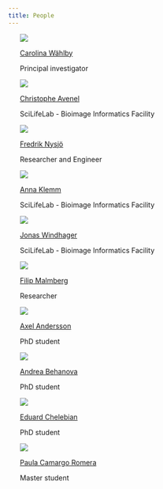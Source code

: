 ```yaml
---
title: People
---
```


<ul style="list-style-type:none">
    <li>
        <a href="https://katalog.uu.se/profile/?id=N96-5999"><img src="/assets/people_im/Carolina.png" class="people"/></a>
        <p class="name"><a href="https://katalog.uu.se/profile/?id=N96-5999">Carolina W&auml;hlby</a></p>
        <p class="people">Principal investigator
        </p>
	</li>
    <li>
        <a href="https://katalog.uu.se/empinfo/?id=N13-1716"><img src="/assets/people_im/christophe.jpg" class="people"/></a>
        <p class="name"><a href="https://katalog.uu.se/empinfo/?id=N13-1716">Christophe Avenel</a></p>
        <p class="people">SciLifeLab - Bioimage Informatics Facility 
        </p>
	</li>
    <li>
        <a href="https://katalog.uu.se/empinfo/?id=N10-427"><img src="/assets/people_im/frederick.jpg" class="people"/></a>
        <p class="name"><a href="https://katalog.uu.se/empinfo/?id=N10-427">Fredrik Nysj&ouml;</a></p>
        <p class="people">Researcher and Engineer
        </p>
	</li>
    <li>
        <a href="https://www.it.uu.se/katalog/annkl878"><img src="/assets/people_im/Anna.jfif" class="people"/></a>
        <p class="name"><a href="https://www.it.uu.se/katalog/annkl878">Anna Klemm</a></p>
        <p class="people">SciLifeLab - Bioimage Informatics Facility
        </p>
	</li>
    <li>
        <a href="https://www.it.uu.se/katalog/jonwi709"><img src="/assets/people_im/Jonas.png" class="people"/></a>
        <p class="name"><a href="https://www.it.uu.se/katalog/jonwi709">Jonas Windhager</a></p>
        <p class="people">SciLifeLab - Bioimage Informatics Facility
        </p>
	</li>
    <li>
        <a href="https://katalog.uu.se/empinfo/?id=N5-1097"><img src="/assets/people_im/Filip.jfif" class="people"/></a>
        <p class="name"><a href="https://katalog.uu.se/empinfo/?id=N5-1097">Filip Malmberg</a></p>
        <p class="people">Researcher
        </p>
	</li>
    <li>
        <a href="https://katalog.uu.se/empinfo/?id=N19-472"><img src="/assets/people_im/axel.jpg" class="people"/></a>
        <p class="name"><a href="https://katalog.uu.se/empinfo/?id=N19-472">Axel Andersson</a></p>
        <p class="people">PhD student
        </p>
	</li>    
    <li>
        <a href="https://katalog.uu.se/empinfo/?id=N20-66"><img src="/assets/people_im/andrea.jpg" class="people"/></a>
        <p class="name"><a href="https://katalog.uu.se/empinfo/?id=N20-66">Andrea Behanova</a></p>
        <p class="people">PhD student
        </p>
	</li>
    <li>
        <a href="https://katalog.uu.se/empinfo/?id=N20-1421"><img src="/assets/people_im/eduard.png" class="people"/></a>
        <p class="name"><a href="https://katalog.uu.se/empinfo/?id=N20-1421">Eduard Chelebian</a></p>
        <p class="people">PhD student
        </p>
	</li>
    <li>
        <a href="https://www.katalog.uu.se/profile/?id=N22-1834"><img src="/assets/people_im/Paula.jpg" class="people"/></a>
        <p class="name"><a href="https://www.katalog.uu.se/profile/?id=N22-1834">Paula Camargo Romera</a></p>
        <p class="people">Master student
        </p>
	</li>
</ul>

